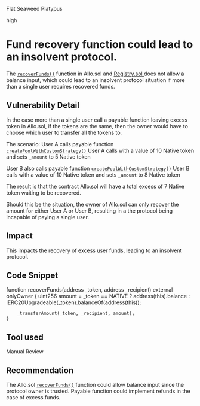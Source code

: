 Flat Seaweed Platypus

high

# Fund recovery function could lead to an insolvent protocol.
The <a href="https://github.com/sherlock-audit/2023-09-Gitcoin/blob/main/allo-v2/contracts/core/Allo.sol#L283">`recoverFunds()`</a> function in Allo.sol and <a href="https://github.com/sherlock-audit/2023-09-Gitcoin/blob/main/allo-v2/contracts/core/Registry.sol#L384"> Registry.sol </a> does not allow a balance input, which could lead to an insolvent protocol situation if more than a single user requires recovered funds.

## Vulnerability Detail
In the case more than a single user call a payable function leaving excess token in Allo.sol, if the tokens are the same, then the owner would have to choose which user to transfer all the tokens to. 

The scenario:
User A calls payable function <a href="https://github.com/sherlock-audit/2023-09-Gitcoin/blob/main/allo-v2/contracts/core/Allo.sol#L144C14-L144C43"> `createPoolWithCustomStrategy()` </a>
User A calls with a value of 10 Native token and sets `_amount` to 5 Native token

User B also calls payable function  <a href="https://github.com/sherlock-audit/2023-09-Gitcoin/blob/main/allo-v2/contracts/core/Allo.sol#L144C14-L144C43"> `createPoolWithCustomStrategy()` </a>
User B calls with a value of 10 Native token and sets `_amount` to 8 Native token

The result is that the contract Allo.sol will have a total excess of 7 Native token waiting to be recovered.

Should this be the situation, the owner of Allo.sol can only recover the amount for either User A or User B, resulting in a the protocol being incapable of paying a single user.

## Impact
This impacts the recovery of excess user funds, leading to an insolvent protocol.

## Code Snippet

function recoverFunds(address _token, address _recipient) external onlyOwner {
        uint256 amount = _token == NATIVE ? address(this).balance : IERC20Upgradeable(_token).balanceOf(address(this));

        _transferAmount(_token, _recipient, amount);
    }

## Tool used

Manual Review

## Recommendation
The Allo.sol <a href="https://github.com/sherlock-audit/2023-09-Gitcoin/blob/main/allo-v2/contracts/core/Allo.sol#L283">`recoverFunds()`</a> function could allow balance input since the protocol owner is trusted.
Payable function could implement refunds in the case of excess funds.